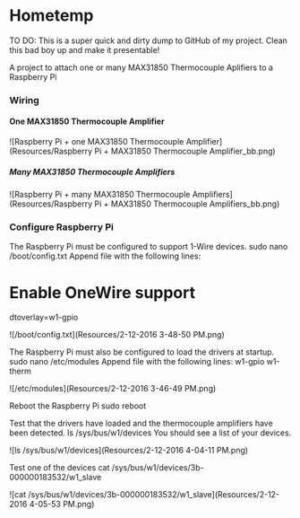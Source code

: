 # Hometemp

TO DO: This is a super quick and dirty dump to GitHub of my project.  Clean this bad boy up and make it presentable!

A project to attach one or many MAX31850 Thermocouple Aplifiers to a Raspberry Pi

### Wiring

#### One MAX31850 Thermocouple Amplifier

![Raspberry Pi + one MAX31850 Thermocouple Amplifier](Resources/Raspberry Pi + MAX31850 Thermocouple Amplifier_bb.png)

##### Many MAX31850 Thermocouple Amplifiers
 
![Raspberry Pi + many MAX31850 Thermocouple Amplifiers](Resources/Raspberry Pi + MAX31850 Thermocouple Amplifiers_bb.png)

### Configure Raspberry Pi

The Raspberry Pi must be configured to support 1-Wire devices.
sudo nano /boot/config.txt
Append file with the following lines:
# Enable OneWire support
dtoverlay=w1-gpio

![/boot/config.txt](Resources/2-12-2016 3-48-50 PM.png)

The Raspberry Pi must also be configured to load the drivers at startup.
sudo nano /etc/modules
Append file with the following lines:
w1-gpio
w1-therm

![/etc/modules](Resources/2-12-2016 3-46-49 PM.png)

Reboot the Raspberry Pi
sudo reboot

Test that the drivers have loaded and the thermocouple amplifiers have been detected.
ls /sys/bus/w1/devices
You should see a list of your devices.

![ls /sys/bus/w1/devices](Resources/2-12-2016 4-04-11 PM.png)

Test one of the devices
cat /sys/bus/w1/devices/3b-000000183532/w1_slave
 
![cat /sys/bus/w1/devices/3b-000000183532/w1_slave](Resources/2-12-2016 4-05-53 PM.png)

